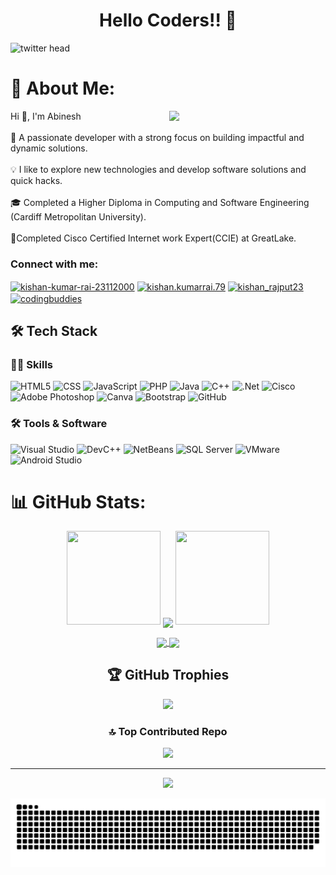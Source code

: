 <h1 align="center">Hello Coders!! 👋</h1>

![twitter head](https://user-images.githubusercontent.com/70385488/147853861-a67c8643-ff0f-451c-943f-db4e5589e4ee.png)



# 💫 About Me:
<picture> <img align="right" src="https://github.com/7oSkaaa/7oSkaaa/blob/main/Images/Right_Side.gif?raw=true" width = 250px></picture>

Hi 👋, I'm Abinesh<br><br> 🚀 A passionate developer with a strong focus on building impactful and dynamic solutions.<br><br>💡  I like to explore new technologies and develop software solutions and quick hacks. <br><br> 🎓 Completed a Higher Diploma in Computing and Software Engineering (Cardiff Metropolitan University). <br><br>  🎉Completed Cisco Certified Internet work
Expert(CCIE) at GreatLake.



<h3 align="left">Connect with me:</h3>
<p align="left">
 <a href="https://linkedin.com/in/abinesh-s18" target="blank"><img align="center" src="https://raw.githubusercontent.com/rahuldkjain/github-profile-readme-generator/master/src/images/icons/Social/linked-in-alt.svg" alt="kishan-kumar-rai-23112000" height="30" width="40" /></a>
 <a href="https://fb.com/abinesh.drago" target="blank"><img align="center" src="https://raw.githubusercontent.com/rahuldkjain/github-profile-readme-generator/master/src/images/icons/Social/facebook.svg" alt="kishan.kumarrai.79" height="30" width="40" /></a>
 <a href="https://instagram.com/Abinesh_j18" target="blank"><img align="center" src="https://raw.githubusercontent.com/rahuldkjain/github-profile-readme-generator/master/src/images/icons/Social/instagram.svg" alt="kishan_rajput23" height="30" width="40" /></a>
 <a href="https://www.youtube.com/@techboyprojects" target="blank"><img align="center" src="https://raw.githubusercontent.com/rahuldkjain/github-profile-readme-generator/master/src/images/icons/Social/youtube.svg" alt="codingbuddies" height="30" width="40" /></a>


## 🛠️ Tech Stack

### 👨‍💻 Skills
![HTML5](https://img.shields.io/badge/HTML5-E34F26?style=for-the-badge&logo=html5&logoColor=white)
![CSS](https://img.shields.io/badge/CSS-1572B6?style=for-the-badge&logo=css3&logoColor=white)
![JavaScript](https://img.shields.io/badge/JavaScript-F7DF1E?style=for-the-badge&logo=javascript&logoColor=black)
![PHP](https://img.shields.io/badge/PHP-777BB4?style=for-the-badge&logo=php&logoColor=white)
![Java](https://img.shields.io/badge/Java-007396?style=for-the-badge&logo=java&logoColor=white)
![C++](https://img.shields.io/badge/C++-00599C?style=for-the-badge&logo=cplusplus&logoColor=white)
![.Net](https://img.shields.io/badge/.NET-5C2D91?style=for-the-badge&logo=.net&logoColor=white)
![Cisco](https://img.shields.io/badge/cisco-%23049fd9.svg?style=for-the-badge&logo=cisco&logoColor=black) 
![Adobe Photoshop](https://img.shields.io/badge/adobe%20photoshop-%2331A8FF.svg?style=for-the-badge&logo=adobe%20photoshop&logoColor=white)
![Canva](https://img.shields.io/badge/Canva-%2300C4CC.svg?style=for-the-badge&logo=Canva&logoColor=white)
![Bootstrap](https://img.shields.io/badge/bootstrap-%238511FA.svg?style=for-the-badge&logo=bootstrap&logoColor=white)
![GitHub](https://img.shields.io/badge/github-%23121011.svg?style=for-the-badge&logo=github&logoColor=white)





### 🛠️ Tools & Software
![Visual Studio](https://img.shields.io/badge/Visual_Studio-5C2D91?style=for-the-badge&logo=visual%20studio&logoColor=white)
![DevC++](https://img.shields.io/badge/DevC++-blue?style=for-the-badge&logo=cplusplus&logoColor=white)
![NetBeans](https://img.shields.io/badge/NetBeans-1B6AC6?style=for-the-badge&logo=apache%20netbeans%20ide&logoColor=white)
![SQL Server](https://img.shields.io/badge/SQL_Server-CC2927?style=for-the-badge&logo=microsoft%20sql%20server&logoColor=white)
![VMware](https://img.shields.io/badge/VMware-607078?style=for-the-badge&logo=vmware&logoColor=white)
![Android Studio](https://img.shields.io/badge/android%20studio-346ac1?style=for-the-badge&logo=android%20studio&logoColor=white)


# 📊 GitHub Stats:
<p align="center">
  <a>
    <img height="150" width="150" src="https://github.com/kishanrajput23/kishanrajput23/blob/main/images/left.png">
    <img align="center" src="https://github-readme-streak-stats.herokuapp.com/?user=Abinesh-j18&theme=dark&hide_border=true"/>
    <img height="150" width="150" src="https://github.com/kishanrajput23/kishanrajput23/blob/main/images/right.png">
  </a>
</p>

<p align="center">
  <a href="https://github.com/Abinesh-j18">
    <img align="center" src="https://github-readme-stats.vercel.app/api?username=Abinesh-j18&show_icons=true&hide_border=true&title_color=94b4a4&amp&icon_color=FFFFFF&amp&text_color=FFFFFF&amp&bg_color=000000&count_private=true&include_all_commits=true"/>
  </a>
  <a href="https://github.com/Abinesh-j18">
    <img align="center" height="195px" src="https://github-readme-stats.vercel.app/api/top-langs/?username=Abinesh-j18&text_color=FFFFFF&bg_color=000000&title_color=94b4a4&langs_count=15&layout=compact&hide_border=true" />
  </a>
</p>

<div align="center">



## 🏆 GitHub Trophies
![](https://github-profile-trophy.vercel.app/?username=Abinesh-j18&theme=radical&no-frame=false&no-bg=true&margin-w=4)

### 🔝 Top Contributed Repo
![](https://github-contributor-stats.vercel.app/api?username=Abinesh-j18&limit=5&theme=dark&combine_all_yearly_contributions=true)

---
[![](https://visitcount.itsvg.in/api?id=Abinesh-j18&icon=0&color=0)](https://visitcount.itsvg.in)

<!-- Proudly created with GPRM ( https://gprm.itsvg.in ) -->
![snake gif](https://github.com/Abinesh-j18/Abinesh-j18/blob/output/github-snake-dark.svg)

